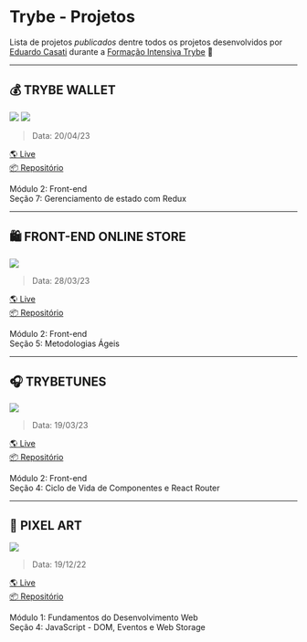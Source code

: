 # Trybe - Projetos
Lista de projetos _publicados_ dentre todos os projetos desenvolvidos por [Eduardo Casati](https://www.linkedin.com/in/eduardocasati/) durante a [Formação Intensiva Trybe](https://www.betrybe.com/formacao-desenvolvimento-web) :rocket:

---

## 💰 TRYBE WALLET
<img src="https://img.shields.io/badge/React-20232A?style=for-the-badge&logo=react&logoColor=61DAFB"> <img src="https://img.shields.io/badge/Redux-593D88?style=for-the-badge&logo=redux&logoColor=white" />

> Data: 20/04/23

[🌎 Live](https://trybewallet-ec.vercel.app/)
<br>
[📦 Repositório](https://github.com/eduardocasati/trybewallet)

Módulo 2: Front-end
<br>
Seção 7: Gerenciamento de estado com Redux

---

## 🛍️ **FRONT-END ONLINE STORE**
<img src="https://img.shields.io/badge/React-20232A?style=for-the-badge&logo=react&logoColor=61DAFB">

> Data: 28/03/23

[🌎 Live](https://frontend-online-store-ec.vercel.app/)
<br>
[📦 Repositório](https://github.com/eduardocasati/frontend-online-store)

Módulo 2: Front-end
<br>
Seção 5: Metodologias Ágeis

---

## 🎧 **TRYBETUNES**
<img src="https://img.shields.io/badge/React-20232A?style=for-the-badge&logo=react&logoColor=61DAFB">

> Data: 19/03/23

[🌎 Live](https://trybetunes-ec.vercel.app/)
<br>
[📦 Repositório](https://github.com/eduardocasati/trybetunes)

Módulo 2: Front-end
<br>
Seção 4: Ciclo de Vida de Componentes e React Router

---

## 🎨 **PIXEL ART**
<img src="https://img.shields.io/badge/JavaScript-F7DF1E?style=for-the-badge&logo=javascript&logoColor=black">

> Data: 19/12/22

[🌎 Live](https://eduardocasati.github.io/pixel-art/)
<br>
[📦 Repositório](https://github.com/eduardocasati/pixel-art)

Módulo 1: Fundamentos do Desenvolvimento Web
<br>
Seção 4: JavaScript - DOM, Eventos e Web Storage
